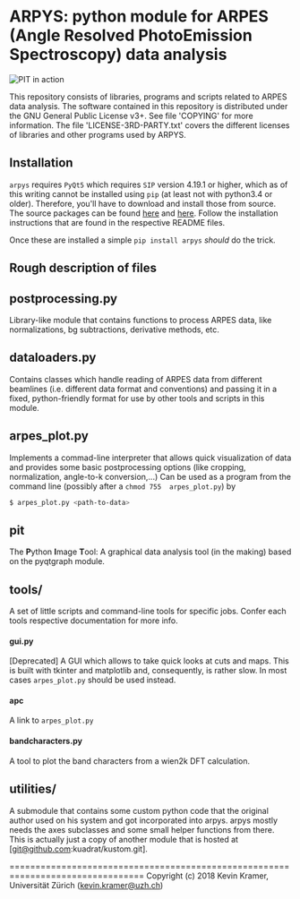 # ARPYS: python module for ARPES (**A**ngle **R**esolved **P**hoto**E**mission **S**pectroscopy) data analysis 

![PIT in action](https://raw.githubusercontent.com/kuadrat/arpys/master/screenshots/pit_demo.gif)

This repository consists of libraries, programs and scripts related to ARPES 
data analysis.
The software contained in this repository is distributed under the GNU 
General Public License v3+. See file 'COPYING' for more information.
The file 'LICENSE-3RD-PARTY.txt' covers the different licenses of libraries 
and other programs used by ARPYS.

## Installation

`arpys` requires `PyQt5` which requires `SIP` version 4.19.1 or higher, which 
as of this writing cannot be installed using `pip` (at least not with 
python3.4 or older).  Therefore, you'll have to download and install those 
from source.  The source packages can be found 
[here](https://www.riverbankcomputing.com/software/sip/download "SIP") and 
[here](https://riverbankcomputing.com/software/pyqt/download5 "PyQt5").
Follow the installation instructions that are found in the respective README 
files.

Once these are installed a simple `pip install arpys` _should_ do the trick.

## Rough description of files

postprocessing.py
-----------------

Library-like module that contains functions to process ARPES data, like 
normalizations, bg subtractions, derivative methods, etc.

dataloaders.py
--------------

Contains classes which handle reading of ARPES data from different beamlines 
(i.e. different data format and conventions) and passing it in a fixed, 
python-friendly format for use by other tools and scripts in this module.

arpes_plot.py
-------------

Implements a commad-line interpreter that allows quick visualization of data 
and provides some basic postprocessing options (like cropping, normalization, 
angle-to-k conversion,...)
Can be used as a program from the command line (possibly after a `chmod 755 
arpes_plot.py`) by
```Bash
$ arpes_plot.py <path-to-data>
```

pit
---

The **P**ython **I**mage **T**ool: A graphical data analysis tool (in the 
making) based on the pyqtgraph module.

tools/
------

A set of little scripts and command-line tools for specific jobs.
Confer each tools respective documentation for more info.

#### gui.py

[Deprecated] A GUI which allows to take quick looks at cuts and maps. This is 
built with tkinter and matplotlib and, consequently, is rather slow.
In most cases `arpes_plot.py` should be used instead.

#### apc

A link to `arpes_plot.py`

#### bandcharacters.py

A tool to plot the band characters from a wien2k DFT calculation.

utilities/
----------

A submodule that contains some custom python code that the original author 
used on his system and got incorporated into arpys.
arpys mostly needs the axes subclasses and some small helper functions from 
there.
This is actually just a copy of another module that is hosted at 
[git@github.com:kuadrat/kustom.git].

================================================================================
Copyright (c) 2018 Kevin Kramer, Universität Zürich (kevin.kramer@uzh.ch)

